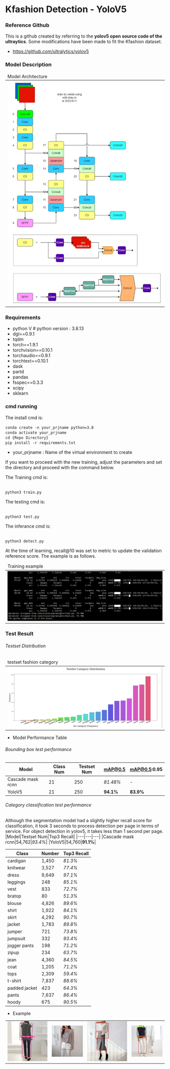 # Kfashion Detection - YoloV5

### Reference Github
This is a github created by referring to the **yolov5 open source code of the ultraytics**.
Some modifications have been made to fit the Kfashion dataset.
- https://github.com/ultralytics/yolov5


### Model Description 
<table>
    <thead>
        <tr>
            <td>Model Architecture</td>
        </tr>
    </thead>
    <tbody>
        <tr>
            <td><img src="https://github.com/hyunyongPark/FashionDetection/blob/main/img/architecture.png"/></td>
        </tr>
    </tbody>
</table>



### Requirements
- python V  # python version : 3.8.13
- dgl==0.9.1
- tqdm
- torch==1.9.1
- torchvision==0.10.1
- torchaudio==0.9.1
- torchtext==0.10.1
- dask
- partd
- pandas
- fsspec==0.3.3
- scipy
- sklearn



### cmd running

The install cmd is:
```
conda create -n your_prjname python=3.8
conda activate your_prjname
cd {Repo Directory}
pip install -r requirements.txt
```
- your_prjname : Name of the virtual environment to create


If you want to proceed with the new training, adjust the parameters and set the directory and proceed with the command below.

The Training cmd is:
```

python3 train.py 

```

The testing cmd is: 
```

python3 test.py 

```

The inferance cmd is: 
```

python3 detect.py 

```


At the time of learning, recall@10 was set to metric to update the validation reference score. The example is as follows.

<table>
    <thead>
        <tr>
            <td>Training example</td>
        </tr>
    </thead>
    <tbody>
        <tr>
            <td><img src="https://github.com/hyunyongPark/FashionDetection/blob/main/img/training_ex.png"/></td>
        </tr>
    </tbody>
</table>


### Test Result

###### Testset Distribution
<table>
    <thead>
        <tr>
            <td>testset fashion category</td>
        </tr>
    </thead>
    <tbody>
        <tr>
            <td><img src="https://github.com/hyunyongPark/FashionDetection/blob/main/img/distribution.png"/></td>
        </tr>
    </tbody>
</table>


- Model Performance Table

###### Bounding box test performance
|Model|Class Num|Testset Num|mAP@0.5|mAP@0.5:0.95|
|---|---|---|---|---|
|Cascade mask rcnn|21|250|*81.48%*|-|
|YoloV5|21|250|**94.1%**|**83.9%**|

###### Category classification test performance
Although the segmentation model had a slightly higher recall score for classification, it took 3 seconds to process detection per page in terms of service.
For object detection in yolov5, it takes less than 1 second per page.
|Model|Testset Num|Top3 Recall|
|---|---|---|
|Cascade mask rcnn|54,762|*93.4%*|
|YoloV5|54,760|**91.1%**|


|Class|Number|Top3 Recall|
|---|---|---|
|cardigan|1,450|*81.3%*|
|knitwear|3,527|*77.4%*|
|dress|9,649|*97.1%*|
|leggings|248|*85.1%*|
|vest|833|*72.7%*|
|bratop|80|*51.3%*|
|blouse|4,826|*89.6%*|
|shirt|1,922|*84.1%*|
|skirt|4,292|*90.7%*|
|jacket|1,783|*89.8%*|
|jumper|721|*73.8%*|
|jumpsuit|332|*93.4%*|
|jogger pants|198|*71.2%*|
|zipup|234|*63.7%*|
|jean|4,360|*84.5%*|
|coat|1,205|*71.2%*|
|tops|2,309|*59.4%*|
|t-shirt|7,837|*88.6%*|
|padded jacket|423|*64.3%*|
|pants|7,637|*86.4%*|
|hoody|675|*90.5%*|


- Example 
<table>
    <tbody>
        <tr>
            <td><img src="https://github.com/hyunyongPark/FashionDetection/blob/main/img/ex1.png"/></td>
            <td><img src="https://github.com/hyunyongPark/FashionDetection/blob/main/img/ex2.png"/></td>
            <td><img src="https://github.com/hyunyongPark/FashionDetection/blob/main/img/ex3.png"/></td>
            <td><img src="https://github.com/hyunyongPark/FashionDetection/blob/main/img/ex4.png"/></td>
        </tr>
    </tbody>
</table>
